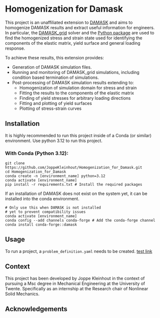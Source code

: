 # Homogenization for Damask

This project is an unaffiliated extension to [DAMASK](https://github.com/damask-multiphysics/damask) and aims to homogenize DAMASK results and extract useful information for engineers. In particular, the [DAMASK_grid](https://damask-multiphysics.org/support/FAQ/grid_solver.html) solver and the [Python package](https://pypi.org/project/damask/) are used to find the homogenized stress and strain state used for identifying the components of the elastic matrix, yield surface and general loading response. 

To achieve these results, this extension provides:
- Generation of DAMASK simulation files.
- Running and monitoring of DAMASK_grid simulations, including condition based termination of simulations.
- Post-processing of DAMASK simulation results extending to:
    - Homogenization of simulation domain for stress and strain
    - Fitting the results to the components of the elastic matrix
    - Finding of yield stresses for arbitrary loading directions
    - Fitting and plotting of yield surfaces
    - Plotting of stress-strain curves

## Installation
It is highly recommended to run this project inside of a Conda (or similar) environment. Use python 3.12 to run this project. 
### With Conda (Python 3.12): 
``` 
git clone https://github.com/JoppeKleinhout/Homogenization_for_Damask.git
cd Homogenization_for_Damask
conda create -n [environment_name] python=3.12
conda activate [environment_name]
pip install -r requirements.txt # Install the required packages
```
If an installation of DAMASK does not exist on the system yet,  it can be installed into the conda environment. 
```
# Only use this when DAMASK is not installed 
# yet to prevent compatibility issues
conda activate [environment_name]
conda config --add channels conda-forge # Add the conda-forge channel
conda install conda-forge::damask 
```
## Usage 
To run a project, a `problem_definition.yaml` needs to be created. [test link](docs/examples.md)
## Context
This project has been developed by Joppe Kleinhout in the context of pursuing a Msc degree in Mechanical Engineering at the University of Twente. Specifically as an internship at the Research chair of Nonlinear Solid Mechanics.

## Acknowledgements

